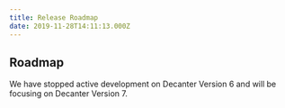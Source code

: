 ```yaml
---
title: Release Roadmap
date: 2019-11-28T14:11:13.000Z
---
```

## Roadmap

We have stopped active development on Decanter Version 6 and will be focusing on Decanter Version 7.

